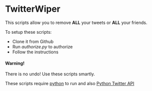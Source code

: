 # TwitterWiper

This scripts allow you to remove **ALL** your tweets or **ALL** your friends.

To setup these scripts:
* Clone it from Github
* Run *authorize.py* to authorize
* Follow the instructions

#### Warning!

There is no undo! Use these scripts smartly.

These scripts require [python](python.org) to run and also [Python Twitter API](https://pypi.python.org/pypi/twitter)
